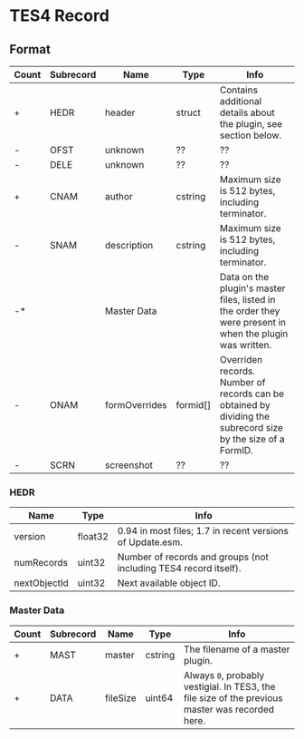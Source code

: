 TES4 Record
===========

## Format

Count | Subrecord | Name | Type | Info
------|-------|------|------|-----
+ | HEDR | header | struct | Contains additional details about the plugin, see section below.
- | OFST | unknown | ?? | ??
- | DELE | unknown | ?? | ??
+ | CNAM | author | cstring | Maximum size is 512 bytes, including terminator.
- | SNAM | description | cstring | Maximum size is 512 bytes, including terminator.
-* | | Master Data | | Data on the plugin's master files, listed in the order they were present in when the plugin was written.
- | ONAM | formOverrides | formid[] | Overriden records. Number of records can be obtained by dividing the subrecord size by the size of a FormID.
- | SCRN | screenshot | ?? | ??

### HEDR

Name | Type | Info
-----|------|-----
version | float32 | 0.94 in most files; 1.7 in recent versions of Update.esm.
numRecords | uint32 | Number of records and groups (not including TES4 record itself).
nextObjectId | uint32 | Next available object ID.

### Master Data

Count | Subrecord | Name | Type | Info
------|-------|------|------|-----
+ | MAST | master | cstring | The filename of a master plugin.
+ | DATA | fileSize | uint64 | Always `0`, probably vestigial. In TES3, the file size of the previous master was recorded here.
